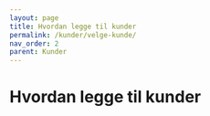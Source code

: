 ```yaml
---
layout: page
title: Hvordan legge til kunder
permalink: /kunder/velge-kunde/
nav_order: 2
parent: Kunder
---
```


# Hvordan legge til kunder
